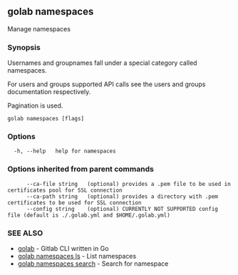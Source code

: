 ## golab namespaces

Manage namespaces

### Synopsis


Usernames and groupnames fall under a special category called namespaces.

For users and groups supported API calls see the users and groups documentation respectively.

Pagination is used.

```
golab namespaces [flags]
```

### Options

```
  -h, --help   help for namespaces
```

### Options inherited from parent commands

```
      --ca-file string   (optional) provides a .pem file to be used in certificates pool for SSL connection
      --ca-path string   (optional) provides a directory with .pem certificates to be used for SSL connection
      --config string    (optional) CURRENTLY NOT SUPPORTED config file (default is ./.golab.yml and $HOME/.golab.yml)
```

### SEE ALSO
* [golab](golab.md)	 - Gitlab CLI written in Go
* [golab namespaces ls](golab_namespaces_ls.md)	 - List namespaces
* [golab namespaces search](golab_namespaces_search.md)	 - Search for namespace

